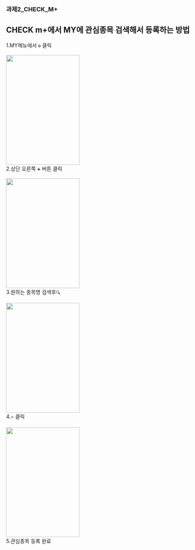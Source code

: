 ### 과제2_CHECK_M+

## CHECK m+에서 MY에 관심종목 검색해서 등록하는 방법

1.MY메뉴에서 `⚙` 클릭<br/><br/><img src="https://github.com/jwahn/ksc_ojt_2023/blob/main/%EA%B3%BC%EC%A0%9C/2%EC%A1%B0/%EA%B3%BC%EC%A0%9C3_%EB%A7%A4%EB%89%B4%EC%96%BC/IMG_1929.PNG" width="200px" height="300px"><br/>
2.상단 오른쪽 `➕` 버튼 클릭<br/><br/><img src="https://github.com/jwahn/ksc_ojt_2023/blob/main/%EA%B3%BC%EC%A0%9C/2%EC%A1%B0/%EA%B3%BC%EC%A0%9C3_%EB%A7%A4%EB%89%B4%EC%96%BC/IMG_1930.PNG" width="200px" height="300px"><br/>
3.원하는 종목명 검색후`🔍`<br/><br/><img src="https://github.com/jwahn/ksc_ojt_2023/blob/main/%EA%B3%BC%EC%A0%9C/2%EC%A1%B0/%EA%B3%BC%EC%A0%9C3_%EB%A7%A4%EB%89%B4%EC%96%BC/IMG_1931.PNG" width="200px" height="300px"><br/>
4.`⭐` 클릭<br/><br/><img src="https://github.com/jwahn/ksc_ojt_2023/blob/main/%EA%B3%BC%EC%A0%9C/2%EC%A1%B0/%EA%B3%BC%EC%A0%9C3_%EB%A7%A4%EB%89%B4%EC%96%BC/IMG_1932.PNG" width="200px" height="300px"><br/>
5.관심종목 등록 완료  





